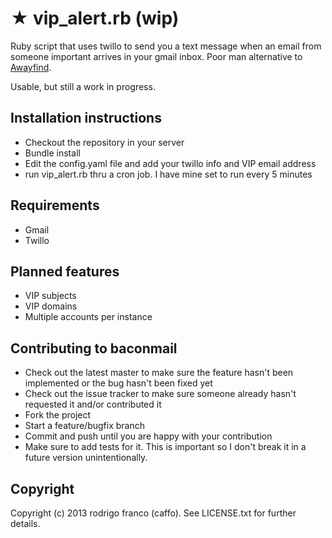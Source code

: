 # ★  vip_alert.rb (wip)

Ruby script that uses twillo to send you a text message when an email from someone important arrives in your gmail inbox. Poor man alternative to [Awayfind](https://www.awayfind.com/).

Usable, but still a work in progress.

## Installation instructions

* Checkout the repository in your server 
* Bundle install
* Edit the config.yaml file and add your twillo info and VIP email address
* run vip_alert.rb thru a cron job. I have mine set to run every 5 minutes

## Requirements

* Gmail 
* Twillo

## Planned features

* VIP subjects
* VIP domains
* Multiple accounts per instance

## Contributing to baconmail

* Check out the latest master to make sure the feature hasn't been implemented or the bug hasn't been fixed yet
* Check out the issue tracker to make sure someone already hasn't requested it and/or contributed it
* Fork the project
* Start a feature/bugfix branch
* Commit and push until you are happy with your contribution
* Make sure to add tests for it. This is important so I don't break it in a future version unintentionally.

## Copyright

Copyright (c) 2013 rodrigo franco (caffo). See LICENSE.txt for further details.
